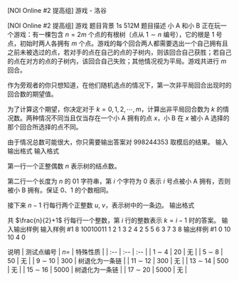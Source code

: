 



[NOI Online #2 提高组] 游戏 - 洛谷














[NOI Online #2 提高组] 游戏
题目背景
1s 512M
题目描述
小 A 和小 B 正在玩一个游戏：有一棵包含 $n=2m$ 个点的有根树（点从 $1\sim n$ 编号），它的根是 $1$ 号点，初始时两人各拥有 $m$ 个点。游戏的每个回合两人都需要选出一个自己拥有且之前未被选过的点，若对手的点在自己的点的子树内，则该回合自己获胜；若自己的点在对方的点的子树内，该回合自己失败；其他情况视为平局。游戏共进行 $m$ 回合。

作为旁观者的你只想知道，在他们随机选点的情况下，第一次非平局回合出现时的回合数的期望值。

为了计算这个期望，你决定对于 $k=0,1,2,\cdots,m$，计算出非平局回合数为 $k$ 的情况数。两种情况不同当且仅当存在一个小 A 拥有的点 $x$，小 B 在 $x$ 被小 A 选择的那个回合所选择的点不同。

由于情况总数可能很大，你只需要输出答案对 $998244353$ 取模后的结果。
输入输出格式
输入格式

第一行一个正整偶数 $n$ 表示树的结点数。

第二行一个长度为 $n$ 的 01 字符串，第 $i$ 个字符为 $0$ 表示 $i$ 号点被小 A 拥有，否则被小 B 拥有。保证 $0$、$1$ 的个数相同。

接下来 $n-1$ 行每行两个正整数 $u$, $v$，表示树中的一条边。
输出格式

共 $\frac{n}{2}+1$ 行每行一个整数，第 $i$ 行的整数表示 $k=i-1$ 时的答案。
输入输出样例
输入样例 #1
8
10010011
1 2
1 3
2 4
2 5
5 6
3 7
3 8
输出样例 #1
0
10
10
4
0

说明
| 测试点编号 | $n =$ | 特殊性质 |
| :-- | :-- | :-- |
| 1 $\sim$ 4 | $20$ | 无 |
| 5 $\sim$ 8 | $50$ | 无 |
| 9 $\sim$ 10 | $300$ | 树退化为一条链 |
| 11 $\sim$ 12 | $300$ | 无 |
| 13 $\sim$ 14 | $500$ | 无 |
| 15 $\sim$ 16 | $5000$ | 树退化为一条链 |
| 17 $\sim$ 20 | $5000$ | 无 |






